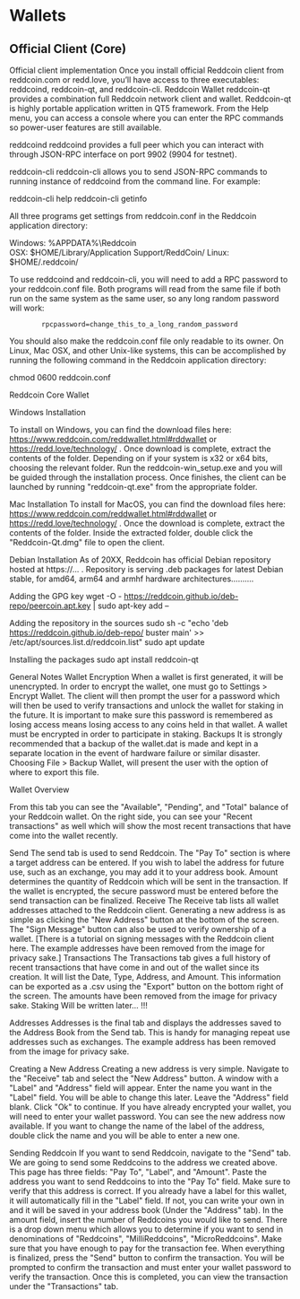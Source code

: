 # Wallets
 
## Official Client (Core)
Official client implementation
Once you install official Reddcoin client from reddcoin.com or redd.love, you’ll have access to three executables: reddcoind, reddcoin-qt, and reddcoin-cli.
Reddcoin Wallet
reddcoin-qt provides a combination full Reddcoin network client and wallet. Reddcoin-qt is highly portable application written in QT5 framework. From the Help menu, you can access a console where you can enter the RPC commands so power-user features are still available.
 
reddcoind
reddcoind provides a full peer which you can interact with through JSON-RPC interface on port 9902 (9904 for testnet).
 
reddcoin-cli
reddcoin-cli allows you to send JSON-RPC commands to running instance of reddcoind from the command line. For example:
 
reddcoin-cli help
reddcoin-cli getinfo
 
All three programs get settings from reddcoin.conf in the Reddcoin application directory:
 
Windows: %APPDATA%\Reddcoin\
OSX: $HOME/Library/Application Support/ReddCoin/
Linux: $HOME/.reddcoin/
 
To use reddcoind  and reddcoin-cli, you will need to add a RPC password to your reddcoin.conf file. Both programs will read from the same file if both run on the same system as the same user, so any long random password will work:
 
         	rpcpassword=change_this_to_a_long_random_password
You should also make the reddcoin.conf file only readable to its owner. On Linux, Mac OSX, and other Unix-like systems, this can be accomplished by running the following command in the Reddcoin application directory:
 
chmod 0600 reddcoin.conf
 
 
 
Reddcoin Core Wallet     	
 
Windows Installation
 
To install on Windows, you can find the download files here: https://www.reddcoin.com/reddwallet.html#rddwallet or https://redd.love/technology/ . Once download is complete, extract the contents of the folder. Depending on if your system is x32 or x64 bits, choosing the relevant folder. Run the reddcoin-win_setup.exe and you will be guided through the installation process. Once finishes, the client can be launched by running "reddcoin-qt.exe" from the appropriate folder.
 
Mac Installation
To install for MacOS, you can find the download files here:
https://www.reddcoin.com/reddwallet.html#rddwallet or https://redd.love/technology/ . Once the download is complete, extract the contents of the folder. Inside the extracted folder, double click the "Reddcoin-Qt.dmg" file to open the client.
 
Debian Installation
As of 20XX, Reddcoin has official Debian repository hosted at https://... . Repository is serving .deb packages for latest Debian stable, for amd64, arm64 and armhf hardware architectures……….
 
Adding the GPG key
wget -O - https://reddcoin.github.io/deb-repo/peercoin.apt.key | sudo apt-key add –
 
Adding the repository in the sources
sudo sh -c "echo 'deb https://reddcoin.github.io/deb-repo/ buster main' >> /etc/apt/sources.list.d/reddcoin.list"
sudo apt update
 
Installing the packages
sudo apt install reddcoin-qt
 
 
 
 
General Notes
Wallet Encryption
When a wallet is first generated, it will be unencrypted. In order to encrypt the wallet, one must go to Settings > Encrypt Wallet. The client will then prompt the user for a password which will then be used to verify transactions and unlock the wallet for staking in the future. It is important to make sure this password is remembered as losing access means losing access to any coins held in that wallet. A wallet must be encrypted in order to participate in staking.
Backups
It is strongly recommended that a backup of the wallet.dat is made and kept in a separate location in the event of hardware failure or similar disaster. Choosing File > Backup Wallet, will present the user with the option of where to export this file.
 
 
Wallet Overview
 
From this tab you can see the "Available", "Pending", and "Total" balance of your Reddcoin wallet. On the right side, you can see your "Recent transactions" as well which will show the most recent transactions that have come into the wallet recently.
 
Send
The send tab is used to send Reddcoin. The "Pay To" section is where a target address can be entered. If you wish to label the address for future use, such as an exchange, you may add it to your address book. Amount determines the quantity of Reddcoin which will be sent in the transaction. If the wallet is encrypted, the secure password must be entered before the send transaction can be finalized.
Receive
The Receive tab lists all wallet addresses attached to the Reddcoin client. Generating a new address is as simple as clicking the "New Address" button at the bottom of the screen. The "Sign Message" button can also be used to verify ownership of a wallet. [There is a tutorial on signing messages with the Reddcoin client here. The example addresses have been removed from the image for privacy sake.]
Transactions
The Transactions tab gives a full history of recent transactions that have come in and out of the wallet since its creation. It will list the Date, Type, Address, and Amount. This information can be exported as a .csv using the "Export" button on the bottom right of the screen. The amounts have been removed from the image for privacy sake.
Staking
Will be written later… !!!
 
Addresses
Addresses is the final tab and displays the addresses saved to the Address Book from the Send tab. This is handy for managing repeat use addresses such as exchanges. The example address has been removed from the image for privacy sake.
 
Creating a New Address
Creating a new address is very simple. Navigate to the "Receive" tab and select the "New Address" button. A window with a "Label" and "Address" field will appear. Enter the name you want in the "Label" field. You will be able to change this later. Leave the "Address" field blank. Click "Ok" to continue. If you have already encrypted your wallet, you will need to enter your wallet password.
You can see the new address now available. If you want to change the name of the label of the address, double click the name and you will be able to enter a new one.
 
 
Sending Reddcoin
If you want to send Reddcoin, navigate to the "Send" tab. We are going to send some Reddcoins to the address we created above. This page has three fields: "Pay To", "Label", and "Amount". Paste the address you want to send Reddcoins to into the "Pay To" field. Make sure to verify that this address is correct. If you already have a label for this wallet, it will automatically fill in the "Label" field. If not, you can write your own in and it will be saved in your address book (Under the "Address" tab). In the amount field, insert the number of Reddcoins you would like to send. There is a drop down menu which allows you to determine if you want to send in denominations of "Reddcoins", "MilliReddcoins", "MicroReddcoins". Make sure that you have enough to pay for the transaction fee. When everything is finalized, press the "Send" button to confirm the transaction. You will be prompted to confirm the transaction and must enter your wallet password to verify the transaction. Once this is completed, you can view the transaction under the "Transactions" tab.
